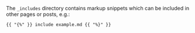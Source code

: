The `_includes` directory contains markup snippets which can be included in other pages or posts, e.g.:

    {{ "{%" }} include example.md {{ "%}" }}
